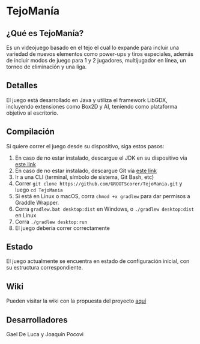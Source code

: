 # TejoManía

## ¿Qué es TejoManía?
Es un videojuego basado en el tejo el cual lo expande para incluir una variedad de nuevos elementos como power-ups y tiros especiales, además de incluir modos de juego para 1 y 2 jugadores, multijugador en línea, un torneo de eliminación y una liga.

## Detalles
El juego está desarrollado en Java y utiliza el framework LibGDX, incluyendo extensiones como Box2D y AI, teniendo como plataforma objetivo al escritorio.

## Compilación
Si quiere correr el juego desde su dispositivo, siga estos pasos:
1. En caso de no estar instalado, descargue el JDK en su dispositivo vía [este link](https://www.oracle.com/java/technologies/downloads/)
2. En caso de no estar instalado, descargue Git vía [este link](https://git-scm.com/downloads)
3. Ir a una CLI (terminal, símbolo de sistema, Git Bash, etc)
4. Correr `git clone https://github.com/GROOTScorer/TejoMania.git` y luego `cd TejoMania`
5. Si está en Linux o macOS, corra `chmod +x gradlew` para dar permisos a Graddle Wrapper.
6. Corra `gradlew.bat desktop:dist` en Windows, o `./gradlew desktop:dist` en Linux
7. Corra `./gradlew desktop:run`
8. El juego debería correr correctamente

## Estado
El juego actualmente se encuentra en estado de configuración inicial, con su estructura correspondiente.

## Wiki
Pueden visitar la wiki con la propuesta del proyecto [aquí](https://github.com/GROOTScorer/TejoMania/wiki)

## Desarrolladores
Gael De Luca y Joaquín Pocovi
